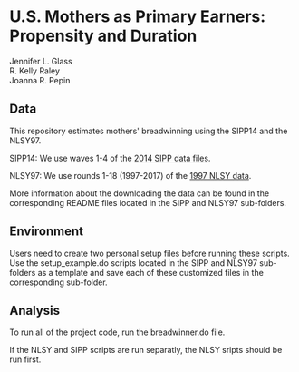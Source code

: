 
U.S. Mothers as Primary Earners: Propensity and Duration
================================================================================

Jennifer L. Glass  
R. Kelly Raley  
Joanna R. Pepin  

Data
--------------------------------------------------------------------------------
This repository estimates mothers' breadwinning using the SIPP14 and the NLSY97.

SIPP14: We use waves 1-4 of the [2014 SIPP data files](https://www.census.gov/programs-surveys/sipp/data/datasets.html).

NLSY97: We use rounds 1-18 (1997-2017) of the [1997 NLSY data](https://www.nlsinfo.org/investigator/pages/search.jsp?s=NLSY97).

More information about the downloading the data can be found in the corresponding 
README files located in the SIPP and NLSY97 sub-folders.

Environment
--------------------------------------------------------------------------------
Users need to create two personal setup files before running these scripts.
Use the setup_example.do scripts located in the SIPP and NLSY97 sub-folders as a template and save each of these customized files in the corresponding sub-folder.

Analysis
--------------------------------------------------------------------------------
To run all of the project code, run the breadwinner.do file.

If the NLSY and SIPP scripts are run separatly, the NLSY sripts should be run first.